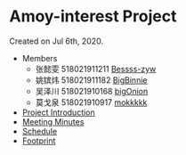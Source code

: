 # Amoy-interest Project

Created on Jul 6th, 2020.

- Members
  - 张懿雯 518021911211 [Bessss-zyw](https://github.com/orgs/Amoy-interest/people/Bessss-zyw) 
  - 姚镔炜 518021911182 [BigBinnie](https://github.com/orgs/Amoy-interest/people/BigBinnie)
  - 吴泽川 518021910168 [bigOnion](https://github.com/orgs/Amoy-interest/people/explodingnerk)
  - 莫戈泉 518021910917 [mokkkkk](https://github.com/orgs/Amoy-interest/people/mokkkkk)
- [Project Introduction](https://github.com/Amoy-interest/Doc/project-introduction.md)
- [Meeting Minutes](https://github.com/Amoy-interest/Doc/meeting)
- [Schedule](https://github.com/Amoy-interest/Doc/schedule.md)
- [Footprint](https://github.com/Amoy-interest/Doc/footprint.md)



